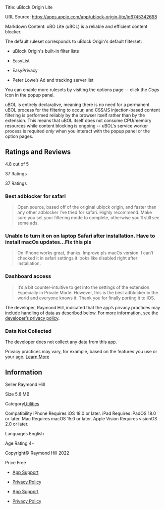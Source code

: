 Title: ‎uBlock Origin Lite

URL Source: https://apps.apple.com/app/ublock-origin-lite/id6745342698

Markdown Content:
uBO Lite (uBOL) is a reliable and efficient content blocker.

The default ruleset corresponds to uBlock Origin's default filterset:

- uBlock Origin's built-in filter lists

- EasyList

- EasyPrivacy

- Peter Lowe’s Ad and tracking server list

You can enable more rulesets by visiting the options page -- click the _Cogs_ icon in the popup panel.

uBOL is entirely declarative, meaning there is no need for a permanent uBOL process for the filtering to occur, and CSS/JS injection-based content filtering is performed reliably by the browser itself rather than by the extension. This means that uBOL itself does not consume CPU/memory resources while content blocking is ongoing -- uBOL's service worker process is required _only_ when you interact with the popup panel or the option pages.

Ratings and Reviews
-------------------

4.8 out of 5

37 Ratings

37 Ratings

### Best adblocker for safari

> Open source, based off of the original ublock origin, and faster than any other adblocker I’ve tried for safari. Highly recommend. Make sure you set your filtering mode to complete, otherwise you’ll still see some ads.

### Unable to turn it on on laptop Safari after installation. Have to install macOs updates…Fix this pls

> On iPhone works great, thanks. Improve pls macOs version. I can’t checked it in safari settings it looks like disabled right after installation.

### Dashboard access

> It’s a bit counter-intuitive to get into the settings of the extension. Especially in Private Mode. However, this is the best adblocker in the world and everyone knows it. Thank you for finally porting it to iOS.

The developer, Raymond Hill, indicated that the app’s privacy practices may include handling of data as described below. For more information, see the [developer’s privacy policy](https://github.com/uBlockOrigin/uBOL-home/wiki/Privacy-policy).

### Data Not Collected

The developer does not collect any data from this app.

Privacy practices may vary, for example, based on the features you use or your age. [Learn More](https://apps.apple.com/story/id1538632801)

Information
-----------

Seller Raymond Hill

Size 5.8 MB

Category[Utilities](https://itunes.apple.com/us/genre/id6002)

Compatibility iPhone Requires iOS 18.0 or later.  iPad Requires iPadOS 18.0 or later.  Mac Requires macOS 15.0 or later.  Apple Vision Requires visionOS 2.0 or later. 

Languages
English

Age Rating 4+ 

Copyright© Raymond Hill 2022

Price Free

*   [App Support](https://github.com/uBlockOrigin/uBOL-home)
*   [Privacy Policy](https://github.com/uBlockOrigin/uBOL-home/wiki/Privacy-policy)

*   [App Support](https://github.com/uBlockOrigin/uBOL-home)
*   [Privacy Policy](https://github.com/uBlockOrigin/uBOL-home/wiki/Privacy-policy)